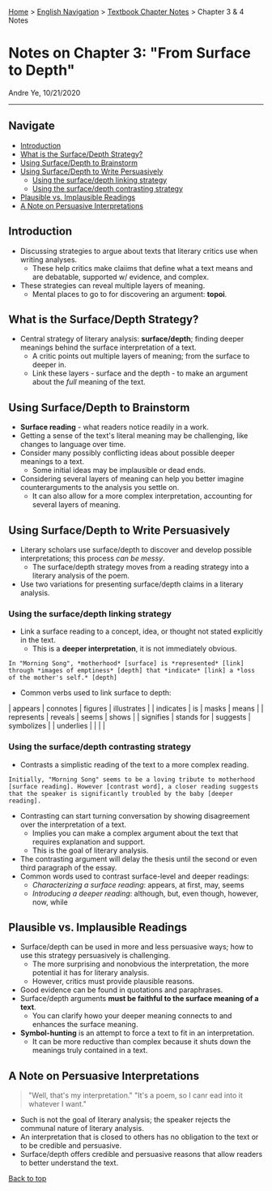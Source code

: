 [Home](https://andre-ye.github.io) > [English Navigation](https://andre-ye.github.io/english/english_navigation) > [Textbook Chapter Notes](https://andre-ye.github.io/english/english_navigation#textbook-chapter-notes) > Chapter 3 & 4 Notes

# Notes on Chapter 3: "From Surface to Depth"
Andre Ye, 10/21/2020

---

## Navigate
- [Introduction](#introduction)
- [What is the Surface/Depth Strategy?](#what-is-the-surface-depth-strategy)
- [Using Surface/Depth to Brainstorm](#using-surface-depth-to-brainstorm)
- [Using Surface/Depth to Write Persuasively](#using-surface-depth-to-write-persuasively)
  * [Using the surface/depth linking strategy](#using-the-surface-depth-linking-strategy)
  * [Using the surface/depth contrasting strategy](#using-the-surface-depth-contrasting-strategy)
- [Plausible vs. Implausible Readings](#plausible-vs-implausible-readings)
- [A Note on Persuasive Interpretations](#a-note-on-persuasive-interpretations)

## Introduction
- Discussing strategies to argue about texts that literary critics use when writing analyses.
  - These help critics make claiims that define what a text means and are debatable, supported w/ evidence, and complex.
- These strategies can reveal multiple layers of meaning.
  - Mental places to go to for discovering an argument: **topoi**.

## What is the Surface/Depth Strategy?
- Central strategy of literary analysis: **surface/depth**; finding deeper meanings behind the surface interpretation of a text.
  - A critic points out multiple layers of meaning; from the surface to deeper in.
  - Link these layers - surface and the depth - to make an argument about the *full* meaning of the text.

## Using Surface/Depth to Brainstorm
- **Surface reading** - what readers notice readily in a work.
- Getting a sense of the text's literal meaning may be challenging, like changes to language over time.
- Consider many possibly conflicting ideas about possible deeper meanings to a text.
  - Some initial ideas may be implausible or dead ends.
- Considering several layers of meaning can help you better imagine counterarguments to the analysis you settle on.
  - It can also allow for a more complex interpretation, accounting for several layers of meaning.

## Using Surface/Depth to Write Persuasively
- Literary scholars use surface/depth to discover and develop possible interpretations; this process *can be messy*.
  - The surface/depth strategy moves from a reading strategy into a literary analysis of the poem.
- Use two variations for presenting surface/depth claims in a literary analysis.

### Using the surface/depth linking strategy
- Link a surface reading to a concept, idea, or thought not stated explicitly in the text.
  - This is a **deeper interpretation**, it is not immediately obvious.
```
In "Morning Song", *motherhood* [surface] is *represented* [link] through *images of emptiness* [depth] that *indicate* [link] a *loss of the mother's self.* [depth]
```
- Common verbs used to link surface to depth:

| appears | connotes | figures | illustrates |
| indicates | is | masks | means |
| represents | reveals | seems | shows |
| signifies | stands for | suggests | symbolizes |
| underlies | | | |

### Using the surface/depth contrasting strategy
- Contrasts a simplistic reading of the text to a more complex reading.
```
Initially, "Morning Song" seems to be a loving tribute to motherhood [surface reading]. However [contrast word], a closer reading suggests that the speaker is significantly troubled by the baby [deeper reading].
```
- Contrasting can start turning conversation by showing disagreement over the interpretation of a text.
  - Implies you can make a complex argument about the text that requires explanation and support.
  - This is the goal of literary analysis.
- The contrasting argument will delay the thesis until the second or even third paragraph of the essay.
- Common words used to contrast surface-level and deeper readings:
  - *Characterizing a surface reading*: appears, at first, may, seems
  - *Introducing a deeper reading*: although, but, even though, however, now, while

## Plausible vs. Implausible Readings
- Surface/depth can be used in more and less persuasive ways; how to use this strategy persuasively is challenging.
  - The more surprising and nonobvious the interpretation, the more potential it has for literary analysis.
  - However, critics must provide plausible reasons.
- Good evidence can be found in quotations and paraphrases.
- Surface/depth arguments **must be faithful to the surface meaning of a text**.
  - You can clarify howo your deeper meaning connects to and enhances the surface meaning.
- **Symbol-hunting** is an attempt to force a text to fit in an interpretation.
  - It can be more reductive than complex because it shuts down the meanings truly contained in a text.

## A Note on Persuasive Interpretations
> "Well, that's my interpretation." "It's a poem, so I canr ead into it whatever I want."

- Such is not the goal of literary analysis; the speaker rejects the communal nature of literary analysis.
- An interpretation that is closed to others has no obligation to the text or to be credible and persuasive.
- Surface/depth offers credible and persuasive reasons that allow readers to better understand the text.

[Back to top](#)
